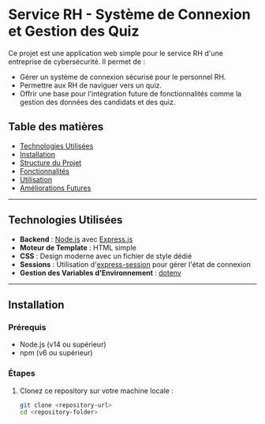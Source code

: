 # Service RH - Système de Connexion et Gestion des Quiz

Ce projet est une application web simple pour le service RH d'une entreprise de cybersécurité. Il permet de :
- Gérer un système de connexion sécurisé pour le personnel RH.
- Permettre aux RH de naviguer vers un quiz.
- Offrir une base pour l'intégration future de fonctionnalités comme la gestion des données des candidats et des quiz.

## **Table des matières**
- [Technologies Utilisées](#technologies-utilisées)
- [Installation](#installation)
- [Structure du Projet](#structure-du-projet)
- [Fonctionnalités](#fonctionnalités)
- [Utilisation](#utilisation)
- [Améliorations Futures](#améliorations-futures)

---

## **Technologies Utilisées**
- **Backend** : [Node.js](https://nodejs.org/) avec [Express.js](https://expressjs.com/)
- **Moteur de Template** : HTML simple
- **CSS** : Design moderne avec un fichier de style dédié
- **Sessions** : Utilisation d'[express-session](https://www.npmjs.com/package/express-session) pour gérer l'état de connexion
- **Gestion des Variables d'Environnement** : [dotenv](https://www.npmjs.com/package/dotenv)

---

## **Installation**

### **Prérequis**
- Node.js (v14 ou supérieur)
- npm (v6 ou supérieur)

### **Étapes**
1. Clonez ce repository sur votre machine locale :
   ```bash
   git clone <repository-url>
   cd <repository-folder>
